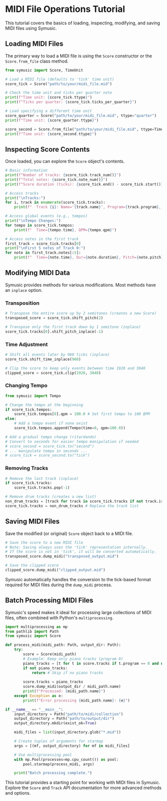 # MIDI File Operations Tutorial

This tutorial covers the basics of loading, inspecting, modifying, and saving MIDI files using Symusic.

## Loading MIDI Files

The primary way to load a MIDI file is using the `Score` constructor or the `Score.from_file` class method.

```python
from symusic import Score, TimeUnit

# Load a MIDI file (defaults to 'tick' time unit)
score_tick = Score("path/to/your/midi_file.mid")

# Check the time unit and ticks per quarter note
print(f"Time unit: {score_tick.ttype}")
print(f"Ticks per quarter: {score_tick.ticks_per_quarter}")

# Load specifying a different time unit
score_quarter = Score("path/to/your/midi_file.mid", ttype="quarter")
print(f"Time unit: {score_quarter.ttype}")

score_second = Score.from_file("path/to/your/midi_file.mid", ttype=TimeUnit.second)
print(f"Time unit: {score_second.ttype}")
```

## Inspecting Score Contents

Once loaded, you can explore the `Score` object's contents.

```python
# Basic information
print(f"Number of tracks: {score_tick.track_num()}")
print(f"Total notes: {score_tick.note_num()}")
print(f"Score duration (ticks): {score_tick.end() - score_tick.start()}")

# Access tracks
print("\nTracks:")
for i, track in enumerate(score_tick.tracks):
    print(f"  Track {i}: Name='{track.name}', Program={track.program}, IsDrum={track.is_drum}, Notes={track.note_num()}")

# Access global events (e.g., tempos)
print("\nTempo Changes:")
for tempo in score_tick.tempos:
    print(f"  Time={tempo.time}, QPM={tempo.qpm}")

# Access notes in the first track
first_track = score_tick.tracks[0]
print("\nFirst 5 notes of Track 0:")
for note in first_track.notes[:5]:
    print(f"  Time={note.time}, Dur={note.duration}, Pitch={note.pitch}, Vel={note.velocity}")
```

## Modifying MIDI Data

Symusic provides methods for various modifications. Most methods have an `inplace` option.

### Transposition

```python
# Transpose the entire score up by 2 semitones (creates a new Score)
transposed_score = score_tick.shift_pitch(2)

# Transpose only the first track down by 1 semitone (inplace)
score_tick.tracks[0].shift_pitch_inplace(-1)
```

### Time Adjustment

```python
# Shift all events later by 960 ticks (inplace)
score_tick.shift_time_inplace(960)

# Clip the score to keep only events between time 1920 and 3840
clipped_score = score_tick.clip(1920, 3840)
```

### Changing Tempo

```python
from symusic import Tempo

# Change the tempo at the beginning
if score_tick.tempos:
    score_tick.tempos[0].qpm = 100.0 # Set first tempo to 100 BPM
else:
    # Add a tempo event if none exist
    score_tick.tempos.append(Tempo(time=0, qpm=100.0))

# Add a gradual tempo change (ritardando)
# Convert to seconds for easier tempo manipulation if needed
# score_second = score_tick.to("second")
# ... manipulate tempo in seconds ...
# score_tick = score_second.to("tick")
```

### Removing Tracks

```python
# Remove the last track (inplace)
if score_tick.tracks:
    score_tick.tracks.pop(-1)

# Remove drum tracks (creates a new list)
non_drum_tracks = [track for track in score_tick.tracks if not track.is_drum]
score_tick.tracks = non_drum_tracks # Replace the track list
```

## Saving MIDI Files

Save the modified (or original) `Score` object back to a MIDI file.

```python
# Save the score to a new MIDI file
# Note: Saving always uses the 'tick' representation internally.
# If the score is not in 'tick', it will be converted automatically.
transposed_score.dump_midi("transposed_output.mid")

# Save the clipped score
clipped_score.dump_midi("clipped_output.mid")
```

Symusic automatically handles the conversion to the tick-based format required for MIDI files during the `dump_midi` process.

## Batch Processing MIDI Files

Symusic's speed makes it ideal for processing large collections of MIDI files, often combined with Python's `multiprocessing`.

```python
import multiprocessing as mp
from pathlib import Path
from symusic import Score

def process_midi(midi_path: Path, output_dir: Path):
    try:
        score = Score(midi_path)
        # Example: Keep only piano tracks (program 0)
        piano_tracks = [t for t in score.tracks if t.program == 0 and not t.is_drum]
        if not piano_tracks:
            return # Skip if no piano tracks
        
        score.tracks = piano_tracks
        score.dump_midi(output_dir / midi_path.name)
        print(f"Processed: {midi_path.name}")
    except Exception as e:
        print(f"Error processing {midi_path.name}: {e}")

if __name__ == "__main__":
    input_directory = Path("path/to/midi/collection")
    output_directory = Path("path/to/output/dir")
    output_directory.mkdir(exist_ok=True)

    midi_files = list(input_directory.glob("*.mid"))

    # Create tuples of arguments for starmap
    args = [(mf, output_directory) for mf in midi_files]

    # Use multiprocessing pool
    with mp.Pool(processes=mp.cpu_count()) as pool:
        pool.starmap(process_midi, args)

    print("Batch processing complete.")
```

This tutorial provides a starting point for working with MIDI files in Symusic. Explore the `Score` and `Track` API documentation for more advanced methods and options. 